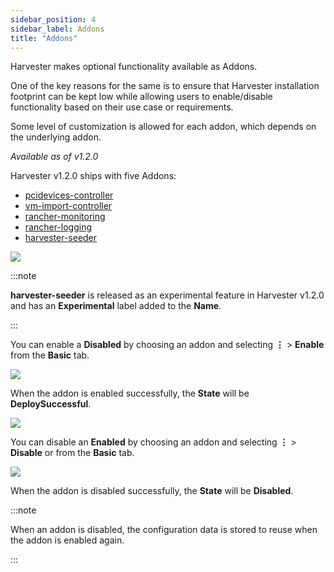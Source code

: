 ```yaml
---
sidebar_position: 4
sidebar_label: Addons
title: "Addons"
---
```


<head>
  <link rel="canonical" href="https://docs.harvesterhci.io/v1.1/advanced/addons"/>
</head>

Harvester makes optional functionality available as Addons.

One of the key reasons for the same is to ensure that Harvester installation footprint can be kept low while allowing users to enable/disable functionality based on their use case or requirements.

Some level of customization is allowed for each addon, which depends on the underlying addon.

_Available as of v1.2.0_

Harvester v1.2.0 ships with five Addons:
* [pcidevices-controller](./pcidevices.md)
* [vm-import-controller](./vmimport.md)
* [rancher-monitoring](../monitoring/harvester-monitoring.md)
* [rancher-logging](../logging/harvester-logging.md)
* [harvester-seeder](https://github.com/harvester/seeder)

![](/img/v1.2/addons/AddonsV120.png)

:::note

**harvester-seeder** is released as an experimental feature in Harvester v1.2.0 and has an **Experimental** label added to the **Name**.

:::

You can enable a **Disabled** by choosing an addon and selecting **⋮** > **Enable** from the **Basic** tab.

![](/img/v1.2/addons/enable-rancher-logging-addon.png)

When the addon is enabled successfully, the **State** will be **DeploySuccessful**.

![](/img/v1.2/addons/deploy-successful-addon.png)

You can disable an **Enabled** by choosing an addon and selecting **⋮** > **Disable** or from the **Basic** tab.

![](/img/v1.2/addons/disable-rancher-monitoring-addon.png)

When the addon is disabled successfully, the **State** will be **Disabled**.

:::note

When an addon is disabled, the configuration data is stored to reuse when the addon is enabled again.

:::